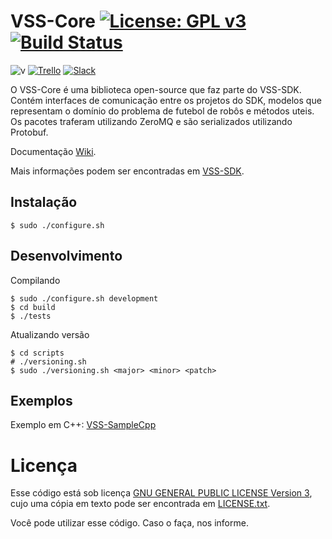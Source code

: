 # VSS-Core [![License: GPL v3](https://img.shields.io/badge/License-GPL%20v3-blue.svg)][gpl3] [![Build Status](https://api.travis-ci.com/VSS-SDK/VSS-Core.svg?branch=master)][travis]

![v](https://img.shields.io/badge/Version-1.0.0-red.svg)
[![Trello](https://img.shields.io/badge/Trello-SDK-blue.svg)][vss-sdk-trello]
[![Slack](https://img.shields.io/badge/Slack-Channel-551a8b.svg)][slack]

O VSS-Core é uma biblioteca open-source que faz parte do VSS-SDK.
Contém interfaces de comunicação entre os projetos do SDK, modelos que representam o domínio do problema de futebol de robôs e métodos uteis. Os pacotes traferam utilizando ZeroMQ e são serializados utilizando Protobuf.

Documentação [Wiki][wiki].

Mais informações podem ser encontradas em [VSS-SDK][vss-sdk].

## Instalação
```
$ sudo ./configure.sh
```

## Desenvolvimento
Compilando
```
$ sudo ./configure.sh development
$ cd build
$ ./tests
```

Atualizando versão
```
$ cd scripts
# ./versioning.sh
$ sudo ./versioning.sh <major> <minor> <patch>
```

## Exemplos
Exemplo em C++: [VSS-SampleCpp][samplecpp]

# Licença

Esse código está sob licença [GNU GENERAL PUBLIC LICENSE Version 3][gpl3], cujo uma cópia em texto pode ser encontrada em [LICENSE.txt](LICENSE.txt).

Você pode utilizar esse código. Caso o faça, nos informe.

[gpl3]: http://www.gnu.org/licenses/gpl-3.0/
[vss-sdk]: http://sirlab.github.io/VSS-SDK
[samplecpp]: https://github.com/SIRLab/VSS-SampleCpp
[travis]: https://travis-ci.com/VSS-SDK/VSS-Core
[vss-sdk-trello]: https://trello.com/b/b4dVV6ug/vss-sdk
[slack]: https://vss-sdk.slack.com
[wiki]: https://github.com/SIRLab/VSS-Core/wiki

